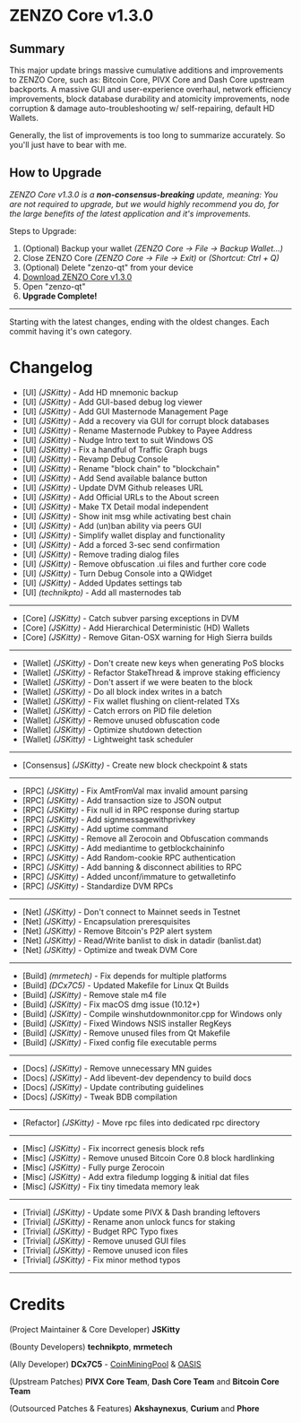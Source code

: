# ZENZO Core v1.3.0

## Summary
This major update brings massive cumulative additions and improvements to ZENZO Core, such as: Bitcoin Core, PIVX Core and Dash Core upstream backports. A massive GUI and user-experience overhaul, network efficiency improvements, block database durability and atomicity improvements, node corruption & damage auto-troubleshooting w/ self-repairing, default HD Wallets.

Generally, the list of improvements is too long to summarize accurately. So you'll just have to bear with me.

## How to Upgrade
_ZENZO Core v1.3.0 is a **non-consensus-breaking** update, meaning: You are not required to upgrade, but we would
highly recommend you do, for the large benefits of the latest application and it's improvements._

Steps to Upgrade:
1. (Optional) Backup your wallet *(ZENZO Core -> File -> Backup Wallet...)*
2. Close ZENZO Core *(ZENZO Core -> File -> Exit)* or *(Shortcut: Ctrl + Q)*
3. (Optional) Delete "zenzo-qt" from your device
4. [Download ZENZO Core v1.3.0](https://github.com/ZENZO-Ecosystem/ZENZO-Core/releases)
5. Open "zenzo-qt"
6. **Upgrade Complete!**


---
Starting with the latest changes, ending with the oldest changes. Each commit having it's own category.
# Changelog
- [UI] *(JSKitty)* - Add HD mnemonic backup 
- [UI] *(JSKitty)* - Add GUI-based debug log viewer 
- [UI] *(JSKitty)* - Add GUI Masternode Management Page
- [UI] *(JSKitty)* - Add a recovery via GUI for corrupt block databases
- [UI] *(JSKitty)* - Rename Masternode Pubkey to Payee Address
- [UI] *(JSKitty)* - Nudge Intro text to suit Windows OS
- [UI] *(JSKitty)* - Fix a handful of Traffic Graph bugs
- [UI] *(JSKitty)* - Revamp Debug Console
- [UI] *(JSKitty)* - Rename "block chain" to "blockchain"
- [UI] *(JSKitty)* - Add Send available balance button
- [UI] *(JSKitty)* - Update DVM Github releases URL
- [UI] *(JSKitty)* - Add Official URLs to the About screen
- [UI] *(JSKitty)* - Make TX Detail modal independent
- [UI] *(JSKitty)* - Show init msg while activating best chain
- [UI] *(JSKitty)* - Add (un)ban ability via peers GUI
- [UI] *(JSKitty)* - Simplify wallet display and functionality
- [UI] *(JSKitty)* - Add a forced 3-sec send confirmation
- [UI] *(JSKitty)* - Remove trading dialog files
- [UI] *(JSKitty)* - Remove obfuscation .ui files and further core code
- [UI] *(JSKitty)* - Turn Debug Console into a QWidget
- [UI] *(JSKitty)* - Added Updates settings tab
- [UI] *(technikpto)* - Add all masternodes tab
---
- [Core] *(JSKitty)* - Catch subver parsing exceptions in DVM
- [Core] *(JSKitty)* - Add Hierarchical Deterministic (HD) Wallets 
- [Core] *(JSKitty)* - Remove Gitan-OSX warning for High Sierra builds
---
- [Wallet] *(JSKitty)* - Don't create new keys when generating PoS blocks
- [Wallet] *(JSKitty)* - Refactor StakeThread & improve staking efficiency
- [Wallet] *(JSKitty)* - Don't assert if we were beaten to the block
- [Wallet] *(JSKitty)* - Do all block index writes in a batch
- [Wallet] *(JSKitty)* - Fix wallet flushing on client-related TXs
- [Wallet] *(JSKitty)* - Catch errors on PID file deletion
- [Wallet] *(JSKitty)* - Remove unused obfuscation code
- [Wallet] *(JSKitty)* - Optimize shutdown detection
- [Wallet] *(JSKitty)* - Lightweight task scheduler
---
- [Consensus] *(JSKitty)* - Create new block checkpoint & stats
---
- [RPC] *(JSKitty)* - Fix AmtFromVal max invalid amount parsing
- [RPC] *(JSKitty)* - Add transaction size to JSON output
- [RPC] *(JSKitty)* - Fix null id in RPC response during startup
- [RPC] *(JSKitty)* - Add signmessagewithprivkey
- [RPC] *(JSKitty)* - Add uptime command
- [RPC] *(JSKitty)* - Remove all Zerocoin and Obfuscation commands
- [RPC] *(JSKitty)* - Add mediantime to getblockchaininfo
- [RPC] *(JSKitty)* - Add Random-cookie RPC authentication
- [RPC] *(JSKitty)* - Add banning & disconnect abilities to RPC
- [RPC] *(JSKitty)* - Added unconf/immature to getwalletinfo
- [RPC] *(JSKitty)* - Standardize DVM RPCs
---
- [Net] *(JSKitty)* - Don't connect to Mainnet seeds in Testnet
- [Net] *(JSKitty)* - Encapsulation preresquisites
- [Net] *(JSKitty)* - Remove Bitcoin's P2P alert system
- [Net] *(JSKitty)* - Read/Write banlist to disk in datadir (banlist.dat)
- [Net] *(JSKitty)* - Optimize and tweak DVM Core
---
- [Build] *(mrmetech)* - Fix depends for multiple platforms
- [Build] *(DCx7C5)* - Updated Makefile for Linux Qt Builds
- [Build] *(JSKitty)* - Remove stale m4 file
- [Build] *(JSKitty)* - Fix macOS dmg issue (10.12+)
- [Build] *(JSKitty)* - Compile winshutdownmonitor.cpp for Windows only
- [Build] *(JSKitty)* - Fixed Windows NSIS installer RegKeys
- [Build] *(JSKitty)* - Remove unused files from Qt Makefile
- [Build] *(JSKitty)* - Fixed config file executable perms
---
- [Docs] *(JSKitty)* - Remove unnecessary MN guides 
- [Docs] *(JSKitty)* - Add libevent-dev dependency to build docs
- [Docs] *(JSKitty)* - Update contributing guidelines
- [Docs] *(JSKitty)* - Tweak BDB compilation
---
- [Refactor] *(JSKitty)* - Move rpc files into dedicated rpc directory
---
- [Misc] *(JSKitty)* - Fix incorrect genesis block refs
- [Misc] *(JSKitty)* - Remove unused Bitcoin Core 0.8 block hardlinking
- [Misc] *(JSKitty)* - Fully purge Zerocoin
- [Misc] *(JSKitty)* - Add extra filedump logging & initial dat files
- [Misc] *(JSKitty)* - Fix tiny timedata memory leak
---
- [Trivial] *(JSKitty)* - Update some PIVX & Dash branding leftovers
- [Trivial] *(JSKitty)* - Rename anon unlock funcs for staking
- [Trivial] *(JSKitty)* - Budget RPC Typo fixes
- [Trivial] *(JSKitty)* - Remove unused GUI files
- [Trivial] *(JSKitty)* - Remove unused icon files
- [Trivial] *(JSKitty)* - Fix minor method typos

---
# Credits
(Project Maintainer & Core Developer) **JSKitty**

(Bounty Developers) **technikpto**, **mrmetech**


(Ally Developer) **DCx7C5** - [CoinMiningPool](https://coinminingpool.org/) & [OASIS](http://exploreoasis.com/)

(Upstream Patches) **PIVX Core Team**, **Dash Core Team** and **Bitcoin Core Team**

(Outsourced Patches & Features) **Akshaynexus**, **Curium** and **Phore**
